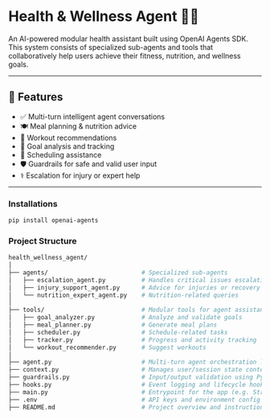 
# Health & Wellness Agent 🤖💪

An AI-powered modular health assistant built using OpenAI Agents SDK. This system consists of specialized sub-agents and tools that collaboratively help users achieve their fitness, nutrition, and wellness goals.

---

## 🚀 Features

- ✅ Multi-turn intelligent agent conversations
- 🍽️ Meal planning & nutrition advice
- 🏃 Workout recommendations
- 🎯 Goal analysis and tracking
- 📅 Scheduling assistance
- 🛡️ Guardrails for safe and valid user input
- ⚕️ Escalation for injury or expert help

---
### Installations
```bash
pip install openai-agents
```

###  Project Structure 

```bash
health_wellness_agent/
│
├── agents/                          # Specialized sub-agents
│   ├── escalation_agent.py          # Handles critical issues escalation
│   ├── injury_support_agent.py      # Advice for injuries or recovery
│   └── nutrition_expert_agent.py    # Nutrition-related queries
│
├── tools/                           # Modular tools for agent assistance
│   ├── goal_analyzer.py             # Analyze and validate goals
│   ├── meal_planner.py              # Generate meal plans
│   ├── scheduler.py                 # Schedule-related tasks
│   ├── tracker.py                   # Progress and activity tracking
│   └── workout_recommender.py       # Suggest workouts
│
├── agent.py                         # Multi-turn agent orchestration logic
├── context.py                       # Manages user/session state context
├── guardrails.py                    # Input/output validation using Pydantic
├── hooks.py                         # Event logging and lifecycle hooks
├── main.py                          # Entrypoint for the app (e.g. Streamlit)
├── .env                             # API keys and environment config
├── README.md                        # Project overview and instructions
```
